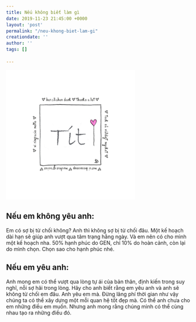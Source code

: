 ```yaml
---
title: Nếu không biết làm gì
date: 2019-11-23 21:45:00 +0000
layout: 'post'
permalink: "/neu-khong-biet-lam-gi"
creationdate: ''
author: ''
tags: []

---
```


<img width="70%" src="/happy-birthday-love/Tit.png">

## Nếu em không yêu anh:

Em có sợ bị từ chối không? Anh thì không sợ bị từ chối đâu. Một kế hoạch dài hạn sẽ giúp anh vượt qua tâm trạng hằng ngày. Và em nên có cho mình một kế hoạch nha. 50% hạnh phúc do GEN, chỉ 10% do hoàn cảnh, còn lại do mình chọn. Chọn sao cho hạnh phúc nhé.

## Nếu em yêu anh:

Anh mong em có thể vượt qua lòng tự ái của bản thân, định kiến trong suy nghĩ, nỗi sợ hãi trong lòng. Hãy cho anh biết rằng em yêu anh và anh sẽ không từ chối em đâu. Anh yêu em mà. Đừng lãng phí thời gian như vậy chúng ta có thể xây dựng một mỗi quan hệ tốt đẹp mà.
Có thể anh chưa cho em những điều em muốn. Nhưng anh mong rằng chúng mình có thể cùng nhau tạo ra những điều đó.

